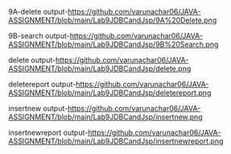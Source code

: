 9A-delete output-https://github.com/varunachar06/JAVA-ASSIGNMENT/blob/main/Lab9JDBCandJsp/9A%20Delete.png

9B-search output-https://github.com/varunachar06/JAVA-ASSIGNMENT/blob/main/Lab9JDBCandJsp/9B%20Search.png

delete output-https://github.com/varunachar06/JAVA-ASSIGNMENT/blob/main/Lab9JDBCandJsp/delete.png

deletereport output-https://github.com/varunachar06/JAVA-ASSIGNMENT/blob/main/Lab9JDBCandJsp/deletereport.png

insertnew output-https://github.com/varunachar06/JAVA-ASSIGNMENT/blob/main/Lab9JDBCandJsp/insertnew.png

insertnewreport output-https://github.com/varunachar06/JAVA-ASSIGNMENT/blob/main/Lab9JDBCandJsp/insertnewreport.png
